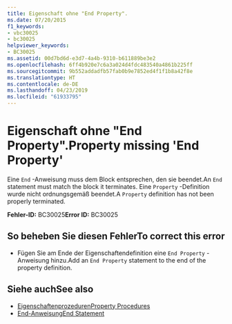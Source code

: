 ```yaml
---
title: Eigenschaft ohne "End Property".
ms.date: 07/20/2015
f1_keywords:
- vbc30025
- bc30025
helpviewer_keywords:
- BC30025
ms.assetid: 00d7bd6d-e3d7-4a4b-9310-b611889be3e2
ms.openlocfilehash: 6ff4b920e7c6a3a024d4fdc483540a4861b225ff
ms.sourcegitcommit: 9b552addadfb57fab0b9e7852ed4f1f1b8a42f8e
ms.translationtype: HT
ms.contentlocale: de-DE
ms.lasthandoff: 04/23/2019
ms.locfileid: "61933795"
---
```

# <a name="property-missing-end-property"></a><span data-ttu-id="b1cd7-102">Eigenschaft ohne "End Property".</span><span class="sxs-lookup"><span data-stu-id="b1cd7-102">Property missing 'End Property'</span></span>
<span data-ttu-id="b1cd7-103">Eine `End` -Anweisung muss dem Block entsprechen, den sie beendet.</span><span class="sxs-lookup"><span data-stu-id="b1cd7-103">An `End` statement must match the block it terminates.</span></span> <span data-ttu-id="b1cd7-104">Eine `Property` -Definition wurde nicht ordnungsgemäß beendet.</span><span class="sxs-lookup"><span data-stu-id="b1cd7-104">A `Property` definition has not been properly terminated.</span></span>  
  
 <span data-ttu-id="b1cd7-105">**Fehler-ID:** BC30025</span><span class="sxs-lookup"><span data-stu-id="b1cd7-105">**Error ID:** BC30025</span></span>  
  
## <a name="to-correct-this-error"></a><span data-ttu-id="b1cd7-106">So beheben Sie diesen Fehler</span><span class="sxs-lookup"><span data-stu-id="b1cd7-106">To correct this error</span></span>  
  
- <span data-ttu-id="b1cd7-107">Fügen Sie am Ende der Eigenschaftendefinition eine `End Property` -Anweisung hinzu.</span><span class="sxs-lookup"><span data-stu-id="b1cd7-107">Add an `End Property` statement to the end of the property definition.</span></span>  
  
## <a name="see-also"></a><span data-ttu-id="b1cd7-108">Siehe auch</span><span class="sxs-lookup"><span data-stu-id="b1cd7-108">See also</span></span>

- [<span data-ttu-id="b1cd7-109">Eigenschaftenprozeduren</span><span class="sxs-lookup"><span data-stu-id="b1cd7-109">Property Procedures</span></span>](../../visual-basic/programming-guide/language-features/procedures/property-procedures.md)
- [<span data-ttu-id="b1cd7-110">End-Anweisung</span><span class="sxs-lookup"><span data-stu-id="b1cd7-110">End Statement</span></span>](../../visual-basic/language-reference/statements/end-statement.md)
